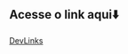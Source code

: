 <h2> Acesse o link aqui⬇️ </h2>
  <a href = "https://c4m1llys4nt0s.github.io/DevLinks/"> DevLinks </a>
